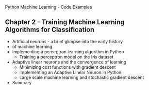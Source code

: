 

Python Machine Learning - Code Examples

##  Chapter 2 - Training Machine Learning Algorithms for Classification

- Artificial neurons - a brief glimpse into the early history
- of machine learning
- Implementing a perceptron learning algorithm in Python
  - Training a perceptron model on the Iris dataset
- Adaptive linear neurons and the convergence of learning
  - Minimizing cost functions with gradient descent
  - Implementing an Adaptive Linear Neuron in Python
  - Large scale machine learning and stochastic gradient descent
- Summary
